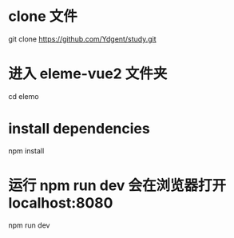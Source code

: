 # clone 文件
git clone https://github.com/Ydgent/study.git

# 进入 eleme-vue2 文件夹
cd elemo

# install dependencies
npm install

# 运行 npm run dev 会在浏览器打开 localhost:8080
npm run dev
